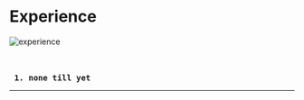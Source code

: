 
<html lang="en">
  <head>
  </head>
  <body>
    <h1> Experience </h1>
    <img src="https://encrypted-tbn0.gstatic.com/images?q=tbn:ANd9GcSlfnssaJMf3vnqGmBcgi6uTk6yF7UtZDS2mg&s" alt="experience" />
    <br />
    <br />
    <br />
    <pre> <b>1. none till yet </b> </pre>
    <hr>
    </div>
    
    
    
</html>